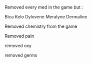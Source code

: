 Removed every med in the game but :

Bica
Kelo
Dylovene
Meralyne
Dermaline

Removed chemistry from the game

Removed pain

removed oxy

removed germs
